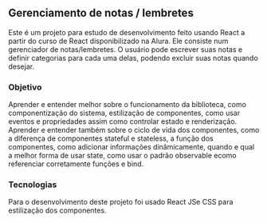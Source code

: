 ## Gerenciamento de notas / lembretes

Este é um projeto para estudo de desenvolvimento feito usando React a partir do curso de React disponibilizado na Alura. Ele consiste num gerenciador de notas/lembretes. O usuário pode escrever suas notas e definir categorias para cada uma delas, podendo excluir suas notas quando desejar.

### Objetivo

Aprender e entender melhor sobre o funcionamento da biblioteca, como componentização do sistema, estilização de componentes, como usar eventos e propriedades assim como controlar estado e renderização.
Aprender e entender também sobre o ciclo de vida dos componentes, como a diferença de componentes stateful e stateless, a função dos componentes, como adicionar informações dinâmicamente, quando e qual a melhor forma de usar state, como usar o padrão observable ecomo referenciar corretamente funções e bind.

### Tecnologias

Para o desenvolvimento deste projeto foi usado React JSe CSS para estilização dos componentes.